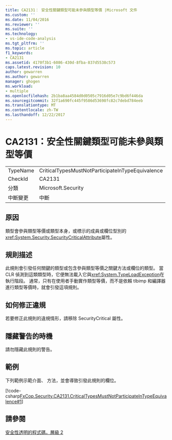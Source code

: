 ```yaml
---
title: CA2131： 安全性關鍵類型可能未參與類型等價 |Microsoft 文件
ms.custom: ''
ms.date: 11/04/2016
ms.reviewer: ''
ms.suite: ''
ms.technology:
- vs-ide-code-analysis
ms.tgt_pltfrm: ''
ms.topic: article
f1_keywords:
- CA2131
ms.assetid: 4170f3b1-6086-430d-8fba-837d5538c573
caps.latest.revision: 10
author: gewarren
ms.author: gewarren
manager: ghogen
ms.workload:
- multiple
ms.openlocfilehash: 2b1ba8aa4584d0d0505c7916d05e7c9bd6f446da
ms.sourcegitcommit: 32f1a690fc445f9586d53698fc82c7debd784eeb
ms.translationtype: MT
ms.contentlocale: zh-TW
ms.lasthandoff: 12/22/2017
---
```

# <a name="ca2131-security-critical-types-may-not-participate-in-type-equivalence"></a>CA2131：安全性關鍵類型可能未參與類型等價
|||  
|-|-|  
|TypeName|CriticalTypesMustNotParticipateInTypeEquivalence|  
|CheckId|CA2131|  
|分類|Microsoft.Security|  
|中斷變更|中斷|  
  
## <a name="cause"></a>原因  
 類型會參與類型等價或類型本身，或標示的成員或欄位型別的<xref:System.Security.SecurityCriticalAttribute>屬性。  
  
## <a name="rule-description"></a>規則描述  
 此規則會引發任何關鍵的類型或包含參與類型等價之關鍵方法或欄位的類型。 當 CLR 偵測到這類類型時，它便無法載入它與<xref:System.TypeLoadException>在執行階段。 通常，只有在使用者手動實作類型等價，而不是依賴 tlbimp 和編譯器進行類型等價時，就會引發這項規則。  
  
## <a name="how-to-fix-violations"></a>如何修正違規  
 若要修正此規則的違規情形，請移除 SecurityCritical 屬性。  
  
## <a name="when-to-suppress-warnings"></a>隱藏警告的時機  
 請勿隱藏此規則的警告。  
  
## <a name="example"></a>範例  
 下列範例示範介面、 方法，並會導致引發此規則的欄位。  
  
 [!code-csharp[FxCop.Security.CA2131.CriticalTypesMustNotParticipateInTypeEquivalence#1](../code-quality/codesnippet/CSharp/ca2131-security-critical-types-may-not-participate-in-type-equivalence_1.cs)]  
  
## <a name="see-also"></a>請參閱  
 [安全性透明的程式碼，層級 2](/dotnet/framework/misc/security-transparent-code-level-2)